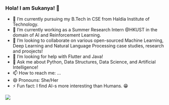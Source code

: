 ### Hola! I am Sukanya! 👋

- 🔭 I’m currently pursuing my B.Tech in CSE from Haldia Institute of Technology.
- 🌱 I’m currently working as a Summer Research Intern @HKUST in the domain of AI and Reinforcement Learning.
- 👯 I’m looking to collaborate on various open-sourced Machine Learning, Deep Learning and Natural Language Processing case studies, research and proojects!
- 🤔 I’m looking for help with Flutter and Java!
- 💬 Ask me about Python, Data Structures, Data Science, and Artificial Intelligence!
- 📫 How to reach me: ...
- 😄 Pronouns: She/Her 
- ⚡ Fun fact: I find AI-s more interesting than Humans. 😁


<img src = "https://github-readme-stats.vercel.app/api?username=Machine-Learning-Moron&&show_icons=true&title_color=ffffff&icon_color=bb2acf&text_color=daf7dc&bg_color=151515">

